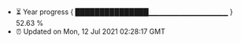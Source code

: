 - ⏳ Year progress { ███████████████▁▁▁▁▁▁▁▁▁▁▁▁▁▁▁ } 52.63 %
- ⏰ Updated on Mon, 12 Jul 2021 02:28:17 GMT

